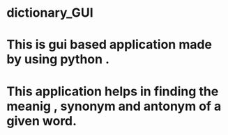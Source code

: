 # dictionary_GUI
# This is gui based application made by using python .
# This application helps in finding the meanig , synonym and antonym of a given word.


